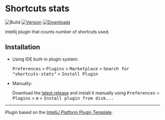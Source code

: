 # Shortcuts stats

![Build](https://github.com/marbor112/shortcuts-stats/workflows/Build/badge.svg)
[![Version](https://plugins.jetbrains.com/files/14712/91970/icon/pluginIcon.svg)](https://plugins.jetbrains.com/plugin/14712-shortcuts-stats)
[![Downloads](https://plugins.jetbrains.com/files/14712/91970/icon/pluginIcon.svg)](https://plugins.jetbrains.com/plugin/14712-shortcuts-stats)

<!-- Plugin description -->
Intellij plugin that counts number of shortcuts used.
<!-- Plugin description end -->

## Installation

- Using IDE built-in plugin system:
  
  <kbd>Preferences</kbd> > <kbd>Plugins</kbd> > <kbd>Marketplace</kbd> > <kbd>Search for "shortcuts-stats"</kbd> >
  <kbd>Install Plugin</kbd>
  
- Manually:

  Download the [latest release](https://github.com/marbor112/shortcuts-stats/releases/latest) and install it manually using
  <kbd>Preferences</kbd> > <kbd>Plugins</kbd> > <kbd>⚙️</kbd> > <kbd>Install plugin from disk...</kbd>


---
Plugin based on the [IntelliJ Platform Plugin Template][template].

[template]: https://github.com/JetBrains/intellij-platform-plugin-template
